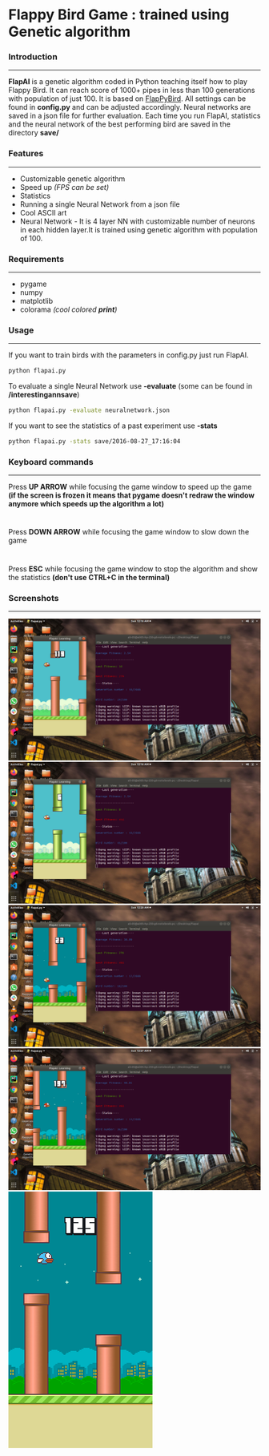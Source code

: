 # Flappy Bird Game : trained using Genetic algorithm
### Introduction
---
**FlapAI** is a genetic algorithm coded in Python teaching itself how to play Flappy Bird. It can reach score of 1000+ pipes in less than 100 generations with population of just 100. It is based on [FlapPyBird](https://github.com/sourabhv/FlapPyBird). All settings can be found in **config.py**  and can be adjusted accordingly. Neural networks are saved in a json file for further evaluation. Each time you run FlapAI, statistics and the neural network of the best performing bird are saved in the directory **save/**
### Features
---
- Customizable genetic algorithm
- Speed up *(FPS can be set)*
- Statistics
- Running a single Neural Network from a json file
- Cool ASCII art
- Neural Network - It is 4 layer NN with customizable number of neurons in each hidden layer.It is trained using genetic algorithm with population of 100.

### Requirements
---
- pygame
- numpy
- matplotlib
- colorama *(cool colored **print**)*


### Usage
---
If you want to train birds with the parameters in config.py just run FlapAI.
```sh
python flapai.py
```
To evaluate a single Neural Network use **-evaluate** (some can be found in **/interestingannsave**)
```sh
python flapai.py -evaluate neuralnetwork.json
```
If you want to see the statistics of a past experiment use **-stats**
```sh
python flapai.py -stats save/2016-08-27_17:16:04
```
### Keyboard commands
---
Press **UP ARROW** while focusing the game window to speed up the game **(if the screen is frozen it means that pygame doesn't redraw the window anymore which speeds up the algorithm a lot)**
#
Press **DOWN ARROW** while focusing the game window to slow down the game
#
Press **ESC** while focusing the game window to stop the algorithm and show the statistics **(don't use CTRL+C in the terminal)**

### Screenshots
---
![FlapAI](https://github.com/Aliasgarsaifee/Genetic-Algorithm/blob/master/screenshots/Screenshot%20from%202020-08-09%2000-16-20.png)
![FlapAI1](https://github.com/Aliasgarsaifee/Genetic-Algorithm/blob/master/screenshots/Screenshot%20from%202020-08-09%2000-16-37.png)
![FlapAI2](https://github.com/Aliasgarsaifee/Genetic-Algorithm/blob/master/screenshots/Screenshot%20from%202020-08-09%2000-20-33.png)
![FlapAI4](https://github.com/Aliasgarsaifee/Genetic-Algorithm/blob/master/screenshots/Screenshot%20from%202020-08-09%2000-27-08.png)
![Ninja!](screenshots/output.gif)
